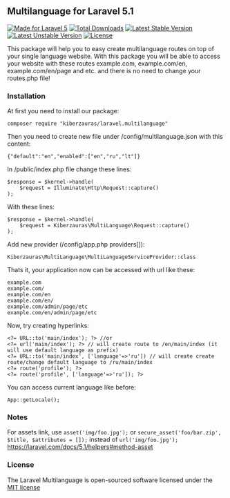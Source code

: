 ## Multilanguage for Laravel 5.1

[![Made for Laravel 5](https://img.shields.io/badge/laravel-5.2-green.svg)](https://laravel.com/)
[![Total Downloads](https://poser.pugx.org/kiberzauras/laravel.multilanguage/d/total.svg)](https://packagist.org/packages/kiberzauras/laravel.multilanguage)
[![Latest Stable Version](https://poser.pugx.org/kiberzauras/laravel.multilanguage/v/stable.svg)](https://packagist.org/packages/kiberzauras/laravel.multilanguage)
[![Latest Unstable Version](https://poser.pugx.org/kiberzauras/laravel.multilanguage/v/unstable.svg)](https://packagist.org/packages/kiberzauras/laravel.multilanguage)
[![License](https://poser.pugx.org/kiberzauras/laravel.multilanguage/license.svg)](https://github.com/kiberzauras/laravel.multilanguage/blob/master/LICENSE.md)

This package will help you to easy create multilanguage routes on top of your single language website. With this package
 you will be able to access your website with these routes example.com, example.com/en, example.com/en/page and etc. and
 there is no need to change your routes.php file!

### Installation

At first you need to install our package:

    composer require "kiberzauras/laravel.multilanguage"

Then you need to create new file under /config/multilanguage.json with this content:

    {"default":"en","enabled":["en","ru","lt"]}
    

In /public/index.php file change these lines:

    $response = $kernel->handle(
        $request = Illuminate\Http\Request::capture()
    );
With these lines:

    $response = $kernel->handle(
        $request = Kiberzauras\MultiLanguage\Request::capture()
    );
Add new provider (/config/app.php providers[]):

    Kiberzauras\MultiLanguage\MultiLanguageServiceProvider::class
Thats it, your application now can be accessed with url like these:

    example.com
    example.com/
    example.com/en
    example.com/en/
    example.com/admin/page/etc
    example.com/en/admin/page/etc
Now, try creating hyperlinks:

    <?= URL::to('main/index'); ?> //or
    <?= url('main/index'); ?> // will create route to /en/main/index (it will use default language as prefix)
    <?= URL::to('main/index', ['language'=>'ru']) // will create create route/change default language to /ru/main/index
    <?= route('profile'); ?>
    <?= route('profile', ['language'=>'ru']); ?>
You can access current language like before:

    App::getLocale();

### Notes

For assets link, use `asset('img/foo.jpg');` or `secure_asset('foo/bar.zip', $title, $attributes = []);`
instead of `url('img/foo.jpg');`
https://laravel.com/docs/5.1/helpers#method-asset

### License

The Laravel Multilanguage is open-sourced software licensed under the [MIT license](http://opensource.org/licenses/MIT)
